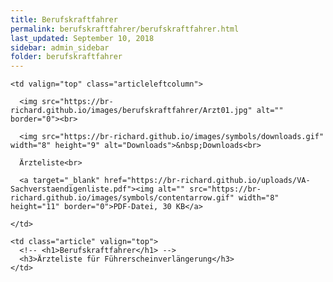 ```yaml
---
title: Berufskraftfahrer
permalink: berufskraftfahrer/berufskraftfahrer.html
last_updated: September 10, 2018
sidebar: admin_sidebar
folder: berufskraftfahrer
---
```


<tbody>
<tr>
<td valign="top">

  <table cellpadding="0" cellspacing="0" border="0" summary="" width="450">
  <tbody>
  <tr width="450">

    <td valign="top" class="articleleftcolumn">

      <img src="https://br-richard.github.io/images/berufskraftfahrer/Arzt01.jpg" alt="" border="0"><br>

      <img src="https://br-richard.github.io/images/symbols/downloads.gif" width="8" height="9" alt="Downloads">&nbsp;Downloads<br>

      Ärzteliste<br>

      <a target="_blank" href="https://br-richard.github.io/uploads/VA-Sachverstaendigenliste.pdf"><img alt="" src="https://br-richard.github.io/images/symbols/contentarrow.gif" width="8" height="11" border="0">PDF-Datei, 30 KB</a>

    </td>

    <td class="article" valign="top">
      <!-- <h1>Berufskraftfahrer</h1> -->
      <h3>Ärzteliste für Führerscheinverlängerung</h3>
    </td>

  </tr>
  </tbody>
  </table>

</td>
</tr>
</tbody>
